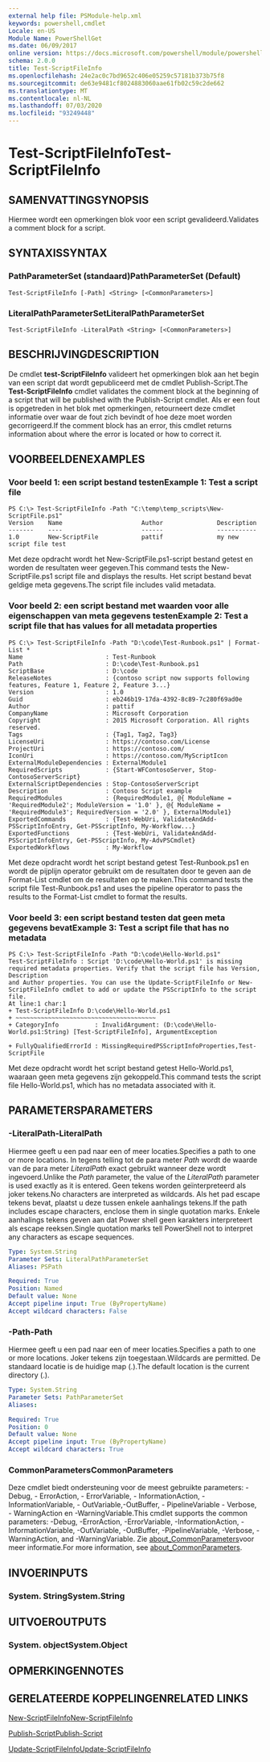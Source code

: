 ```yaml
---
external help file: PSModule-help.xml
keywords: powershell,cmdlet
Locale: en-US
Module Name: PowerShellGet
ms.date: 06/09/2017
online version: https://docs.microsoft.com/powershell/module/powershellget/test-scriptfileinfo?view=powershell-7&WT.mc_id=ps-gethelp
schema: 2.0.0
title: Test-ScriptFileInfo
ms.openlocfilehash: 24e2ac0c7bd9652c406e05259c57181b373b75f8
ms.sourcegitcommit: de63e9481cf8024883060aae61fb02c59c2de662
ms.translationtype: MT
ms.contentlocale: nl-NL
ms.lasthandoff: 07/03/2020
ms.locfileid: "93249448"
---
```

# <span data-ttu-id="99fe5-103">Test-ScriptFileInfo</span><span class="sxs-lookup"><span data-stu-id="99fe5-103">Test-ScriptFileInfo</span></span>

## <span data-ttu-id="99fe5-104">SAMENVATTING</span><span class="sxs-lookup"><span data-stu-id="99fe5-104">SYNOPSIS</span></span>
<span data-ttu-id="99fe5-105">Hiermee wordt een opmerkingen blok voor een script gevalideerd.</span><span class="sxs-lookup"><span data-stu-id="99fe5-105">Validates a comment block for a script.</span></span>

## <span data-ttu-id="99fe5-106">SYNTAXIS</span><span class="sxs-lookup"><span data-stu-id="99fe5-106">SYNTAX</span></span>

### <span data-ttu-id="99fe5-107">PathParameterSet (standaard)</span><span class="sxs-lookup"><span data-stu-id="99fe5-107">PathParameterSet (Default)</span></span>

```
Test-ScriptFileInfo [-Path] <String> [<CommonParameters>]
```

### <span data-ttu-id="99fe5-108">LiteralPathParameterSet</span><span class="sxs-lookup"><span data-stu-id="99fe5-108">LiteralPathParameterSet</span></span>

```
Test-ScriptFileInfo -LiteralPath <String> [<CommonParameters>]
```

## <span data-ttu-id="99fe5-109">BESCHRIJVING</span><span class="sxs-lookup"><span data-stu-id="99fe5-109">DESCRIPTION</span></span>

<span data-ttu-id="99fe5-110">De cmdlet **test-ScriptFileInfo** valideert het opmerkingen blok aan het begin van een script dat wordt gepubliceerd met de cmdlet Publish-Script.</span><span class="sxs-lookup"><span data-stu-id="99fe5-110">The **Test-ScriptFileInfo** cmdlet validates the comment block at the beginning of a script that will be published with the Publish-Script cmdlet.</span></span>
<span data-ttu-id="99fe5-111">Als er een fout is opgetreden in het blok met opmerkingen, retourneert deze cmdlet informatie over waar de fout zich bevindt of hoe deze moet worden gecorrigeerd.</span><span class="sxs-lookup"><span data-stu-id="99fe5-111">If the comment block has an error, this cmdlet returns information about where the error is located or how to correct it.</span></span>

## <span data-ttu-id="99fe5-112">VOORBEELDEN</span><span class="sxs-lookup"><span data-stu-id="99fe5-112">EXAMPLES</span></span>

### <span data-ttu-id="99fe5-113">Voor beeld 1: een script bestand testen</span><span class="sxs-lookup"><span data-stu-id="99fe5-113">Example 1: Test a script file</span></span>

```
PS C:\> Test-ScriptFileInfo -Path "C:\temp\temp_scripts\New-ScriptFile.ps1"
Version    Name                      Author               Description
-------    ----                      ------               -----------
1.0        New-ScriptFile            pattif               my new script file test
```

<span data-ttu-id="99fe5-114">Met deze opdracht wordt het New-ScriptFile.ps1-script bestand getest en worden de resultaten weer gegeven.</span><span class="sxs-lookup"><span data-stu-id="99fe5-114">This command tests the New-ScriptFile.ps1 script file and displays the results.</span></span>
<span data-ttu-id="99fe5-115">Het script bestand bevat geldige meta gegevens.</span><span class="sxs-lookup"><span data-stu-id="99fe5-115">The script file includes valid metadata.</span></span>

### <span data-ttu-id="99fe5-116">Voor beeld 2: een script bestand met waarden voor alle eigenschappen van meta gegevens testen</span><span class="sxs-lookup"><span data-stu-id="99fe5-116">Example 2: Test a script file that has values for all metadata properties</span></span>

```
PS C:\> Test-ScriptFileInfo -Path "D:\code\Test-Runbook.ps1" | Format-List *
Name                       : Test-Runbook
Path                       : D:\code\Test-Runbook.ps1
ScriptBase                 : D:\code
ReleaseNotes               : {contoso script now supports following features, Feature 1, Feature 2, Feature 3...}
Version                    : 1.0
Guid                       : eb246b19-17da-4392-8c89-7c280f69ad0e
Author                     : pattif
CompanyName                : Microsoft Corporation
Copyright                  : 2015 Microsoft Corporation. All rights reserved.
Tags                       : {Tag1, Tag2, Tag3}
LicenseUri                 : https://contoso.com/License
ProjectUri                 : https://contoso.com/
IconUri                    : https://contoso.com/MyScriptIcon
ExternalModuleDependencies : ExternalModule1
RequiredScripts            : {Start-WFContosoServer, Stop-ContosoServerScript}
ExternalScriptDependencies : Stop-ContosoServerScript
Description                : Contoso Script example
RequiredModules            : {RequiredModule1, @{ ModuleName = 'RequiredModule2'; ModuleVersion = '1.0' }, @{ ModuleName = 'RequiredModule3'; RequiredVersion = '2.0' }, ExternalModule1}
ExportedCommands           : {Test-WebUri, ValidateAndAdd-PSScriptInfoEntry, Get-PSScriptInfo, My-Workflow...}
ExportedFunctions          : {Test-WebUri, ValidateAndAdd-PSScriptInfoEntry, Get-PSScriptInfo, My-AdvPSCmdlet}
ExportedWorkflows          : My-Workflow
```

<span data-ttu-id="99fe5-117">Met deze opdracht wordt het script bestand getest Test-Runbook.ps1 en wordt de pijplijn operator gebruikt om de resultaten door te geven aan de Format-List cmdlet om de resultaten op te maken.</span><span class="sxs-lookup"><span data-stu-id="99fe5-117">This command tests the script file Test-Runbook.ps1 and uses the pipeline operator to pass the results to the Format-List cmdlet to format the results.</span></span>

### <span data-ttu-id="99fe5-118">Voor beeld 3: een script bestand testen dat geen meta gegevens bevat</span><span class="sxs-lookup"><span data-stu-id="99fe5-118">Example 3: Test a script file that has no metadata</span></span>

```
PS C:\> Test-ScriptFileInfo -Path "D:\code\Hello-World.ps1"
Test-ScriptFileInfo : Script 'D:\code\Hello-World.ps1' is missing required metadata properties. Verify that the script file has Version, Description
and Author properties. You can use the Update-ScriptFileInfo or New-ScriptFileInfo cmdlet to add or update the PSScriptInfo to the script file.
At line:1 char:1
+ Test-ScriptFileInfo D:\code\Hello-World.ps1
+ ~~~~~~~~~~~~~~~~~~~~~~~~~~~~~~~~~~~~~~~
+ CategoryInfo          : InvalidArgument: (D:\code\Hello-World.ps1:String) [Test-ScriptFileInfo], ArgumentException

+ FullyQualifiedErrorId : MissingRequiredPSScriptInfoProperties,Test-ScriptFile
```

<span data-ttu-id="99fe5-119">Met deze opdracht wordt het script bestand getest Hello-World.ps1, waaraan geen meta gegevens zijn gekoppeld.</span><span class="sxs-lookup"><span data-stu-id="99fe5-119">This command tests the script file Hello-World.ps1, which has no metadata associated with it.</span></span>

## <span data-ttu-id="99fe5-120">PARAMETERS</span><span class="sxs-lookup"><span data-stu-id="99fe5-120">PARAMETERS</span></span>

### <span data-ttu-id="99fe5-121">-LiteralPath</span><span class="sxs-lookup"><span data-stu-id="99fe5-121">-LiteralPath</span></span>

<span data-ttu-id="99fe5-122">Hiermee geeft u een pad naar een of meer locaties.</span><span class="sxs-lookup"><span data-stu-id="99fe5-122">Specifies a path to one or more locations.</span></span>
<span data-ttu-id="99fe5-123">In tegens telling tot de para meter *Path* wordt de waarde van de para meter *LiteralPath* exact gebruikt wanneer deze wordt ingevoerd.</span><span class="sxs-lookup"><span data-stu-id="99fe5-123">Unlike the *Path* parameter, the value of the *LiteralPath* parameter is used exactly as it is entered.</span></span>
<span data-ttu-id="99fe5-124">Geen tekens worden geïnterpreteerd als joker tekens.</span><span class="sxs-lookup"><span data-stu-id="99fe5-124">No characters are interpreted as wildcards.</span></span>
<span data-ttu-id="99fe5-125">Als het pad escape tekens bevat, plaatst u deze tussen enkele aanhalings tekens.</span><span class="sxs-lookup"><span data-stu-id="99fe5-125">If the path includes escape characters, enclose them in single quotation marks.</span></span>
<span data-ttu-id="99fe5-126">Enkele aanhalings tekens geven aan dat Power shell geen karakters interpreteert als escape reeksen.</span><span class="sxs-lookup"><span data-stu-id="99fe5-126">Single quotation marks tell PowerShell not to interpret any characters as escape sequences.</span></span>

```yaml
Type: System.String
Parameter Sets: LiteralPathParameterSet
Aliases: PSPath

Required: True
Position: Named
Default value: None
Accept pipeline input: True (ByPropertyName)
Accept wildcard characters: False
```

### <span data-ttu-id="99fe5-127">-Path</span><span class="sxs-lookup"><span data-stu-id="99fe5-127">-Path</span></span>

<span data-ttu-id="99fe5-128">Hiermee geeft u een pad naar een of meer locaties.</span><span class="sxs-lookup"><span data-stu-id="99fe5-128">Specifies a path to one or more locations.</span></span>
<span data-ttu-id="99fe5-129">Joker tekens zijn toegestaan.</span><span class="sxs-lookup"><span data-stu-id="99fe5-129">Wildcards are permitted.</span></span>
<span data-ttu-id="99fe5-130">De standaard locatie is de huidige map (.).</span><span class="sxs-lookup"><span data-stu-id="99fe5-130">The default location is the current directory (.).</span></span>

```yaml
Type: System.String
Parameter Sets: PathParameterSet
Aliases:

Required: True
Position: 0
Default value: None
Accept pipeline input: True (ByPropertyName)
Accept wildcard characters: True
```

### <span data-ttu-id="99fe5-131">CommonParameters</span><span class="sxs-lookup"><span data-stu-id="99fe5-131">CommonParameters</span></span>

<span data-ttu-id="99fe5-132">Deze cmdlet biedt ondersteuning voor de meest gebruikte parameters: -Debug, - ErrorAction, - ErrorVariable, - InformationAction, -InformationVariable, - OutVariable,-OutBuffer, - PipelineVariable - Verbose, - WarningAction en -WarningVariable.</span><span class="sxs-lookup"><span data-stu-id="99fe5-132">This cmdlet supports the common parameters: -Debug, -ErrorAction, -ErrorVariable, -InformationAction, -InformationVariable, -OutVariable, -OutBuffer, -PipelineVariable, -Verbose, -WarningAction, and -WarningVariable.</span></span> <span data-ttu-id="99fe5-133">Zie [about_CommonParameters](https://go.microsoft.com/fwlink/?LinkID=113216)voor meer informatie.</span><span class="sxs-lookup"><span data-stu-id="99fe5-133">For more information, see [about_CommonParameters](https://go.microsoft.com/fwlink/?LinkID=113216).</span></span>

## <span data-ttu-id="99fe5-134">INVOER</span><span class="sxs-lookup"><span data-stu-id="99fe5-134">INPUTS</span></span>

### <span data-ttu-id="99fe5-135">System. String</span><span class="sxs-lookup"><span data-stu-id="99fe5-135">System.String</span></span>

## <span data-ttu-id="99fe5-136">UITVOER</span><span class="sxs-lookup"><span data-stu-id="99fe5-136">OUTPUTS</span></span>

### <span data-ttu-id="99fe5-137">System. object</span><span class="sxs-lookup"><span data-stu-id="99fe5-137">System.Object</span></span>

## <span data-ttu-id="99fe5-138">OPMERKINGEN</span><span class="sxs-lookup"><span data-stu-id="99fe5-138">NOTES</span></span>

## <span data-ttu-id="99fe5-139">GERELATEERDE KOPPELINGEN</span><span class="sxs-lookup"><span data-stu-id="99fe5-139">RELATED LINKS</span></span>

[<span data-ttu-id="99fe5-140">New-ScriptFileInfo</span><span class="sxs-lookup"><span data-stu-id="99fe5-140">New-ScriptFileInfo</span></span>](New-ScriptFileInfo.md)

[<span data-ttu-id="99fe5-141">Publish-Script</span><span class="sxs-lookup"><span data-stu-id="99fe5-141">Publish-Script</span></span>](Publish-Script.md)

[<span data-ttu-id="99fe5-142">Update-ScriptFileInfo</span><span class="sxs-lookup"><span data-stu-id="99fe5-142">Update-ScriptFileInfo</span></span>](Update-ScriptFileInfo.md)
